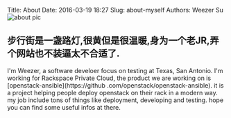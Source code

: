 Title: About
Date: 2016-03-19 18:27
Slug: about-myself
Authors: Weezer Su
![about pic](/images/about.jpg)


步行街是一盏路灯,很黄但是很温暖,身为一个老JR,弄个网站也不装逼太不合适了.
----------------------------------------------------------


I'm Weezer, a software develoer focus on testing at Texas, San 
Antonio. I'm working for Rackspace Private Cloud, the product we are 
working on is [openstack-ansible](https://github
.com/openstack/openstack-ansible). it is a project helping people 
deploy openstack on their rack in a modern way. my job include tons 
of things like deployment, developing and testing. hope you can find 
some useful infos at there.
